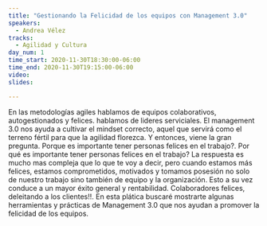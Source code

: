 ```yaml
---
title: "Gestionando la Felicidad de los equipos con Management 3.0"
speakers:
  - Andrea Vélez
tracks:
  - Agilidad y Cultura
day_num: 1
time_start: 2020-11-30T18:30:00-06:00
time_end: 2020-11-30T19:15:00-06:00
video: 
slides: 

---
```


En las metodologías agiles hablamos de equipos colaborativos, autogestionados y felices. hablamos de lideres serviciales. El management 3.0 nos ayuda a cultivar el mindset correcto, aquel que servirá como el terreno fértil para que la agilidad florezca.
Y entonces, viene la gran pregunta. Porque es importante tener personas felices en el trabajo?.
Por qué es importante tener personas felices en el trabajo? 
La respuesta es mucho mas compleja que lo que te voy a decir, pero cuando estamos más felices, estamos comprometidos, motivados y tomamos posesión no solo de nuestro trabajo sino también de equipo y la organización. Esto a su vez conduce a un mayor éxito general y rentabilidad. Colaboradores felices, deleitando a los clientes!!. En esta plática buscaré mostrarte algunas herramientas y prácticas de Management 3.0 que nos ayudan a promover la felicidad de los equipos.